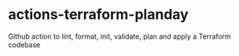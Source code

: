 # actions-terraform-planday
Github action to lint, format, init, validate, plan and apply a Terraform codebase
